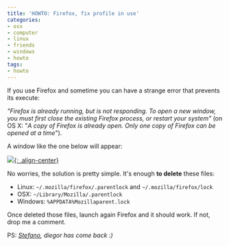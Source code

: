 ```yaml
---
title: 'HOWTO: Firefox, fix profile in use'
categories:
- osx
- computer
- linux
- friends
- windows
- howto
tags:
- howto
---
```

If you use Firefox and sometime you can have a strange error that prevents its
execute:

_"Firefox is already running, but is not responding. To open a new window, you
must first close the existing Firefox process, or restart your system"_ (on OS
X: "_A copy of Firefox is already open. Only one copy of Firefox can be opened
at a time_").

A window like the one below will appear:

[![]({{site.url}}/images/firefox_profile.png){: .align-center}]({{site.url}}/images/firefox_profile.png)

No worries, the solution is pretty simple. It's enough **to delete** these
files:

  * Linux: `~/.mozilla/firefox/.parentlock` and `~/.mozilla/firefox/lock`
  * OSX: `~/Library/Mozilla/.parentlock`
  * Windows: `%APPDATA%Mozillaparent.lock`
  
Once deleted those files, launch again Firefox and it should work. If not,
drop me a comment.

PS: _[Stefano](http://www.stefano11.it/), diegor has come back :)_
